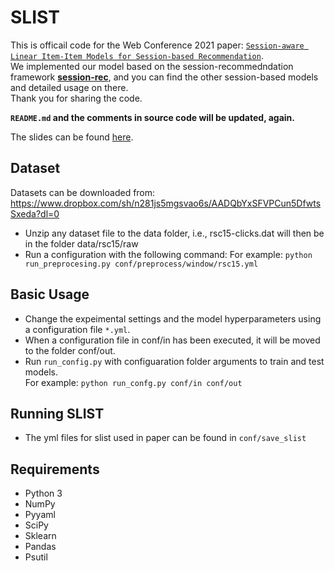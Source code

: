 # SLIST
This is officail code for the Web Conference 2021 paper: [`Session-aware Linear Item-Item Models for Session-based Recommendation`](https://arxiv.org/abs/2103.16104).</br>
We implemented our model based on the session-recommedndation framework [**session-rec**](https://github.com/rn5l/session-rec), and you can find the other session-based models and detailed usage on there.</br> 
Thank you for sharing the code.

**`README.md` and the comments in source code will be updated, again.**

The slides can be found [here](https://www.slideshare.net/ssuser1f2162/sessionaware-linear-itemitem-models-for-sessionbased-recommendation-www-2021).

## Dataset
Datasets can be downloaded from: </br>
https://www.dropbox.com/sh/n281js5mgsvao6s/AADQbYxSFVPCun5DfwtsSxeda?dl=0

- Unzip any dataset file to the data folder, i.e., rsc15-clicks.dat will then be in the folder data/rsc15/raw 
- Run a configuration with the following command:
For example: ```python run_preprocesing.py conf/preprocess/window/rsc15.yml```

## Basic Usage
- Change the expeimental settings and the model hyperparameters using a configuration file `*.yml`. </br>
- When a configuration file in conf/in has been executed, it will be moved to the folder conf/out.
- Run `run_config.py` with configuaration folder arguments to train and test models. </br>
For example: ```python run_confg.py conf/in conf/out```

## Running SLIST
- The yml files for slist used in paper can be found in `conf/save_slist`

## Requirements
- Python 3
- NumPy
- Pyyaml
- SciPy
- Sklearn
- Pandas
- Psutil

<!--
## Citation
Please cite our papaer:
```
@inproceedings{}
```
-->
